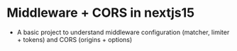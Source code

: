 # Middleware + CORS in nextjs15

-   A basic project to understand middleware configuration (matcher, limiter + tokens) and CORS (origins + options)
